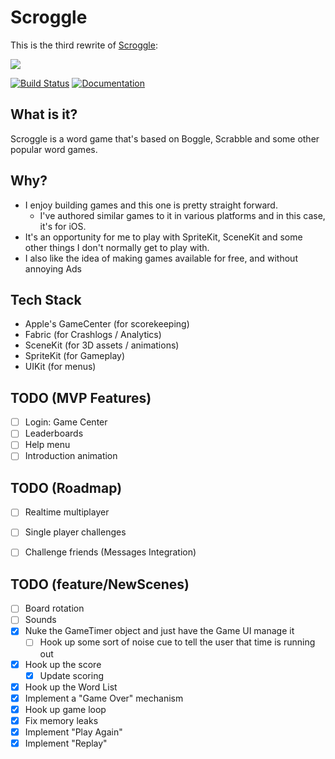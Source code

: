 # Scroggle

This is the third rewrite of [Scroggle](https://itunes.apple.com/us/app/scroggle/id994899163?mt=8):

<img src="https://is4-ssl.mzstatic.com/image/thumb/Purple62/v4/d2/73/73/d27373cd-0df0-f515-8fb8-c2d811ceec54/pr_source.png/434x0w.jpg">

[![Build Status](https://travis-ci.org/intere/scroggle.svg?branch=develop)](https://travis-ci.org/intere/scroggle) [![Documentation](https://cdn.rawgit.com/intere/scroggle/master/docs/badge.svg)](https://intere.github.io/scroggle/docs/index.html)

## What is it?
Scroggle is a word game that's based on Boggle, Scrabble and some other popular word games.

## Why?
- I enjoy building games and this one is pretty straight forward.  
    - I've authored similar games to it in various platforms and in this case, it's for iOS.  
- It's an opportunity for me to play with SpriteKit, SceneKit and some other things I don't normally get to play with.
- I also like the idea of making games available for free, and without annoying Ads

## Tech Stack
- Apple's GameCenter (for scorekeeping)
- Fabric (for Crashlogs / Analytics)
- SceneKit (for 3D assets / animations)
- SpriteKit (for Gameplay)
- UIKit (for menus)

## TODO (MVP Features)
- [ ] Login: Game Center
- [ ] Leaderboards
- [ ] Help menu
- [ ] Introduction animation

## TODO (Roadmap)
- [ ] Realtime multiplayer
- [ ] Single player challenges
- [ ] Challenge friends (Messages Integration)


## TODO (feature/NewScenes)
- [ ] Board rotation
- [ ] Sounds
- [x] Nuke the GameTimer object and just have the Game UI manage it
    - [ ] Hook up some sort of noise cue to tell the user that time is running out
- [x] Hook up the score
    - [x] Update scoring
- [x] Hook up the Word List
- [x] Implement a "Game Over" mechanism
- [x] Hook up game loop
- [x] Fix memory leaks
- [x] Implement "Play Again"
- [x] Implement "Replay"
